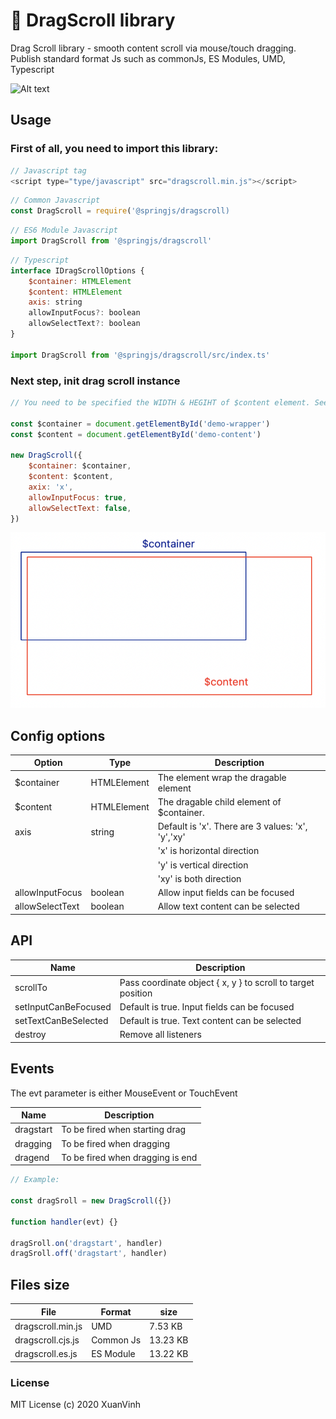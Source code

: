 # 🎉 DragScroll library

Drag Scroll library - smooth content scroll via mouse/touch dragging. Publish standard format Js such as commonJs, ES Modules, UMD, Typescript

![Alt text](https://vinhmx.me/drag/dragscrolldemo.gif?raw=true)

## Usage

### First of all, you need to import this library:

```js
// Javascript tag
<script type="type/javascript" src="dragscroll.min.js"></script>
```

```js
// Common Javascript
const DragScroll = require('@springjs/dragscroll)
```

```js
// ES6 Module Javascript
import DragScroll from '@springjs/dragscroll'
```

```js
// Typescript
interface IDragScrollOptions {
    $container: HTMLElement
    $content: HTMLElement
    axis: string
    allowInputFocus?: boolean
    allowSelectText?: boolean
}

import DragScroll from '@springjs/dragscroll/src/index.ts'
```

### Next step, init drag scroll instance

```js
// You need to be specified the WIDTH & HEGIHT of $content element. See picture below

const $container = document.getElementById('demo-wrapper')
const $content = document.getElementById('demo-content')

new DragScroll({
    $container: $container,
    $content: $content,
    axix: 'x',
    allowInputFocus: true,
    allowSelectText: false,
})
```

![Alt text](illustration.png?raw=true)

## Config options

| Option          | Type        | Description                                       |
| --------------- | ----------- | ------------------------------------------------- |
| \$container     | HTMLElement | The element wrap the dragable element             |
| \$content       | HTMLElement | The dragable child element of \$container.        |
| axis            | string      | Default is 'x'. There are 3 values: 'x', 'y','xy' |
|                 |             | 'x' is horizontal direction                       |
|                 |             | 'y' is vertical direction                         |
|                 |             | 'xy' is both direction                            |
| allowInputFocus | boolean     | Allow input fields can be focused                 |
| allowSelectText | boolean     | Allow text content can be selected                |

## API

| Name                 | Description                                                  |
| -------------------- | ------------------------------------------------------------ |
| scrollTo             | Pass coordinate object { x, y } to scroll to target position |
| setInputCanBeFocused | Default is true. Input fields can be focused                 |
| setTextCanBeSelected | Default is true. Text content can be selected                |
| destroy              | Remove all listeners                                         |

## Events

The evt parameter is either MouseEvent or TouchEvent

| Name                 | Description                                                  |
| -------------------- | ------------------------------------------------------------ |
| dragstart            | To be fired when starting drag                               |
| dragging             | To be fired when dragging                                    |
| dragend              | To be fired when dragging is end                             |

```js
// Example:

const dragSroll = new DragScroll({})

function handler(evt) {}

dragSroll.on('dragstart', handler)
dragSroll.off('dragstart', handler)
```

## Files size

| File              | Format         | size     |
| ----------------- | -------------- |----------
| dragscroll.min.js | UMD            | 7.53 KB  |
| dragscroll.cjs.js | Common Js      | 13.23 KB |
| dragscroll.es.js  | ES Module      | 13.22 KB |

### License

MIT License (c) 2020 XuanVinh
